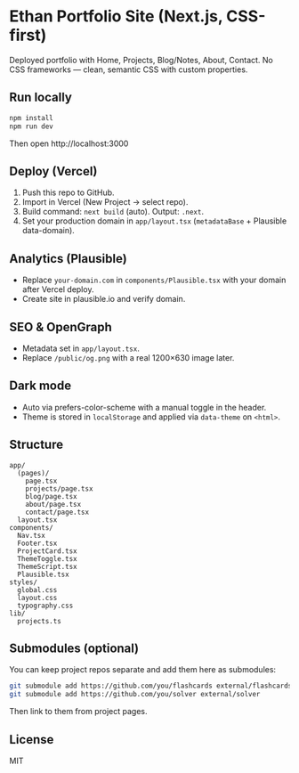 # Ethan Portfolio Site (Next.js, CSS-first)

Deployed portfolio with Home, Projects, Blog/Notes, About, Contact. No CSS frameworks — clean, semantic CSS with custom properties.

## Run locally
```bash
npm install
npm run dev
```

Then open http://localhost:3000

## Deploy (Vercel)
1. Push this repo to GitHub.
2. Import in Vercel (New Project → select repo).
3. Build command: `next build` (auto). Output: `.next`.
4. Set your production domain in `app/layout.tsx` (`metadataBase` + Plausible data-domain).

## Analytics (Plausible)
- Replace `your-domain.com` in `components/Plausible.tsx` with your domain after Vercel deploy.
- Create site in plausible.io and verify domain.

## SEO & OpenGraph
- Metadata set in `app/layout.tsx`.
- Replace `/public/og.png` with a real 1200×630 image later.

## Dark mode
- Auto via prefers-color-scheme with a manual toggle in the header.
- Theme is stored in `localStorage` and applied via `data-theme` on `<html>`.

## Structure
```
app/
  (pages)/
    page.tsx
    projects/page.tsx
    blog/page.tsx
    about/page.tsx
    contact/page.tsx
  layout.tsx
components/
  Nav.tsx
  Footer.tsx
  ProjectCard.tsx
  ThemeToggle.tsx
  ThemeScript.tsx
  Plausible.tsx
styles/
  global.css
  layout.css
  typography.css
lib/
  projects.ts
```

## Submodules (optional)
You can keep project repos separate and add them here as submodules:
```bash
git submodule add https://github.com/you/flashcards external/flashcards
git submodule add https://github.com/you/solver external/solver
```
Then link to them from project pages.

## License
MIT
